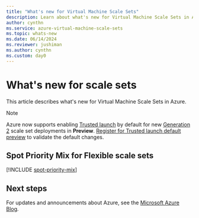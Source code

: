 ```yaml
---
title: "What's new for Virtual Machine Scale Sets" 
description: Learn about what's new for Virtual Machine Scale Sets in Azure.
author: cynthn
ms.service: azure-virtual-machine-scale-sets
ms.topic: whats-new
ms.date: 06/14/2024
ms.reviewer: jushiman
ms.author: cynthn
ms.custom: day0
---
```


# What's new for scale sets

This article describes what's new for Virtual Machine Scale Sets in Azure.

> [!NOTE]
>
> Azure now supports enabling [Trusted launch](trusted-launch.md) by default for new [Generation 2](generation-2.md) scale set deployments in **Preview**. [Register for Trusted launch default preview](trusted-launch.md#preview-trusted-launch-as-default) to validate the default changes.

## Spot Priority Mix for Flexible scale sets

[!INCLUDE [spot-priority-mix](./includes/spot-priority-mix.md)]


## Next steps

For updates and announcements about Azure, see the [Microsoft Azure Blog](https://azure.microsoft.com/blog/).

